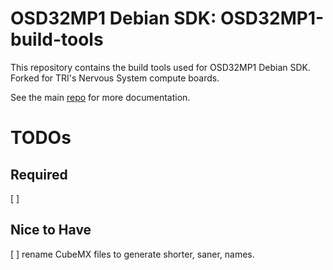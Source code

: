 # OSD32MP1 Debian SDK: OSD32MP1-build-tools
This repository contains the build tools used for OSD32MP1 Debian SDK.
Forked for TRI's Nervous System compute boards.

See the main [repo](https://github.com/AvinashUttamchandani-TRI/osd32mp1-debian) for more documentation.

# TODOs
## Required
[ ] 

## Nice to Have
[ ] rename CubeMX files to generate shorter, saner, names.